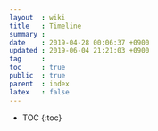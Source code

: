 ```yaml
---
layout  : wiki
title   : Timeline
summary : 
date    : 2019-04-28 00:06:37 +0900
updated : 2019-06-04 21:21:03 +0900
tag     : 
toc     : true
public  : true
parent  : index
latex   : false
---
```

* TOC
{:toc}

# 
